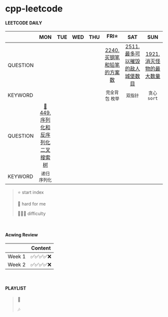 # cpp-leetcode

#### LEETCODE DAILY 
|       |MON|TUE|WED|THU|FRI⭐|SAT|SUN|
|  ---  |:-:|:-:|:-:|:-:|:-:|:-:|:-:|
|QUESTION|  |   |   |   |[2240. 买钢笔和铅笔的方案数](https://leetcode.cn/problems/number-of-ways-to-buy-pens-and-pencils/)|[2511. 最多可以摧毁的敌人城堡数目](https://leetcode.cn/problems/maximum-enemy-forts-that-can-be-captured/)|[1921. 消灭怪物的最大数量](https://leetcode.cn/problems/eliminate-maximum-number-of-monsters/description/)|
|KEYWORD|  |   |   |   |`完全背包` `枚举`|`双指针`|`贪心` `sort`|
|QUESTION|[📌449. 序列化和反序列化二叉搜索树](/workspace/297.%E4%BA%8C%E5%8F%89%E6%A0%91%E7%9A%84%E5%BA%8F%E5%88%97%E5%8C%96%E4%B8%8E%E5%8F%8D%E5%BA%8F%E5%88%97%E5%8C%96.cpp)|
|KEYWORD|`递归` `序列化`|

> ⭐ start index
> 
> 📌 hard for me
> 
> 💚🧡💔 difficulty

<br/>

#### Acwing Review
|       |Content|
|  ---  |  :-:  |
|Week 1|✅✅✅✅❌|
|Week 2|✅✅✅✅❌|

<br/>

#### PLAYLIST
> 🎵&nbsp;
>
> 🎶&nbsp;

